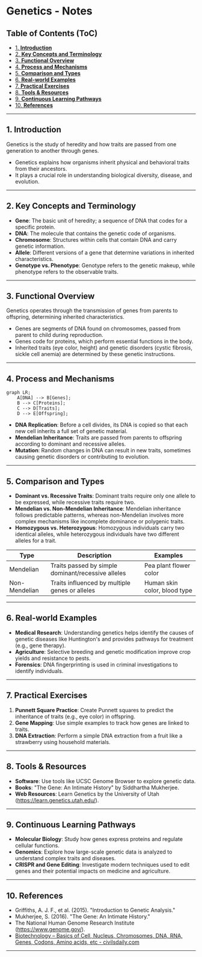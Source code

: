 # Genetics - Notes

## Table of Contents (ToC)

  - [1. **Introduction**](#1-introduction)
  - [2. **Key Concepts and Terminology**](#2-key-concepts-and-terminology)
  - [3. **Functional Overview**](#3-functional-overview)
  - [4. **Process and Mechanisms**](#4-process-and-mechanisms)
  - [5. **Comparison and Types**](#5-comparison-and-types)
  - [6. **Real-world Examples**](#6-real-world-examples)
  - [7. **Practical Exercises**](#7-practical-exercises)
  - [8. **Tools \& Resources**](#8-tools--resources)
  - [9. **Continuous Learning Pathways**](#9-continuous-learning-pathways)
  - [10. **References**](#10-references)

---

## 1. **Introduction**  
Genetics is the study of heredity and how traits are passed from one generation to another through genes.

- Genetics explains how organisms inherit physical and behavioral traits from their ancestors.
- It plays a crucial role in understanding biological diversity, disease, and evolution.

---

## 2. **Key Concepts and Terminology**  
- **Gene**: The basic unit of heredity; a sequence of DNA that codes for a specific protein.
- **DNA**: The molecule that contains the genetic code of organisms.
- **Chromosome**: Structures within cells that contain DNA and carry genetic information.
- **Allele**: Different versions of a gene that determine variations in inherited characteristics.
- **Genotype vs. Phenotype**: Genotype refers to the genetic makeup, while phenotype refers to the observable traits.

---

## 3. **Functional Overview**  
Genetics operates through the transmission of genes from parents to offspring, determining inherited characteristics.

- Genes are segments of DNA found on chromosomes, passed from parent to child during reproduction.
- Genes code for proteins, which perform essential functions in the body.
- Inherited traits (eye color, height) and genetic disorders (cystic fibrosis, sickle cell anemia) are determined by these genetic instructions.

---

## 4. **Process and Mechanisms**  
```mermaid
graph LR;
    A[DNA] --> B[Genes];
    B --> C[Proteins];
    C --> D[Traits];
    D --> E[Offspring];
```
- **DNA Replication**: Before a cell divides, its DNA is copied so that each new cell inherits a full set of genetic material.
- **Mendelian Inheritance**: Traits are passed from parents to offspring according to dominant and recessive alleles.
- **Mutation**: Random changes in DNA can result in new traits, sometimes causing genetic disorders or contributing to evolution.

---

## 5. **Comparison and Types**  
- **Dominant vs. Recessive Traits**: Dominant traits require only one allele to be expressed, while recessive traits require two.
- **Mendelian vs. Non-Mendelian Inheritance**: Mendelian inheritance follows predictable patterns, whereas non-Mendelian involves more complex mechanisms like incomplete dominance or polygenic traits.
- **Homozygous vs. Heterozygous**: Homozygous individuals carry two identical alleles, while heterozygous individuals have two different alleles for a trait.

| Type               | Description                                       | Examples                |
|--------------------|---------------------------------------------------|-------------------------|
| Mendelian           | Traits passed by simple dominant/recessive alleles | Pea plant flower color  |
| Non-Mendelian       | Traits influenced by multiple genes or alleles    | Human skin color, blood type |

---

## 6. **Real-world Examples**  
- **Medical Research**: Understanding genetics helps identify the causes of genetic diseases like Huntington's and provides pathways for treatment (e.g., gene therapy).
- **Agriculture**: Selective breeding and genetic modification improve crop yields and resistance to pests.
- **Forensics**: DNA fingerprinting is used in criminal investigations to identify individuals.

---

## 7. **Practical Exercises**  
1. **Punnett Square Practice**: Create Punnett squares to predict the inheritance of traits (e.g., eye color) in offspring.
2. **Gene Mapping**: Use simple examples to track how genes are linked to traits.
3. **DNA Extraction**: Perform a simple DNA extraction from a fruit like a strawberry using household materials.

---

## 8. **Tools & Resources**  
- **Software**: Use tools like UCSC Genome Browser to explore genetic data.
- **Books**: "The Gene: An Intimate History" by Siddhartha Mukherjee.
- **Web Resources**: Learn Genetics by the University of Utah (https://learn.genetics.utah.edu/).

---

## 9. **Continuous Learning Pathways**  
- **Molecular Biology**: Study how genes express proteins and regulate cellular functions.
- **Genomics**: Explore how large-scale genetic data is analyzed to understand complex traits and diseases.
- **CRISPR and Gene Editing**: Investigate modern techniques used to edit genes and their potential impacts on medicine and agriculture.

---

## 10. **References**  
- Griffiths, A. J. F., et al. (2015). "Introduction to Genetic Analysis."
- Mukherjee, S. (2016). "The Gene: An Intimate History."
- The National Human Genome Research Institute (https://www.genome.gov/).
- [Biotechnology – Basics of Cell, Nucleus, Chromosomes, DNA, RNA, Genes, Codons, Amino acids, etc - civilsdaily.com](https://www.civilsdaily.com/biotechnology-basics-of-cell-nucleus-chromosomes-dna-genes-etc/)

---